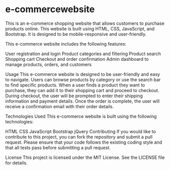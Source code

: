 # e-commercewebsite

This is an e-commerce shopping website that allows customers to purchase products online. This website is built using HTML, CSS, JavaScript, and Bootstrap. It is designed to be mobile-responsive and user-friendly.


This e-commerce website includes the following features:

User registration and login
Product categories and filtering
Product search
Shopping cart
Checkout and order confirmation
Admin dashboard to manage products, orders, and customers

Usage
This e-commerce website is designed to be user-friendly and easy to navigate. Users can browse products by category or use the search bar to find specific products. When a user finds a product they want to purchase, they can add it to their shopping cart and proceed to checkout. During checkout, the user will be prompted to enter their shipping information and payment details. Once the order is complete, the user will receive a confirmation email with their order details.

Technologies Used
This e-commerce website is built using the following technologies:

HTML
CSS
JavaScript
Bootstrap
jQuery
Contributing
If you would like to contribute to this project, you can fork the repository and submit a pull request. Please ensure that your code follows the existing coding style and that all tests pass before submitting a pull request.

License
This project is licensed under the MIT License. See the LICENSE file for details.
